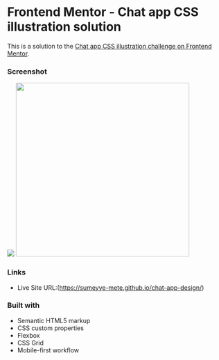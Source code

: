 # Frontend Mentor - Chat app CSS illustration solution

This is a solution to the [Chat app CSS illustration challenge on Frontend Mentor](https://www.frontendmentor.io/challenges/chat-app-css-illustration-O5auMkFqY).

### Screenshot

![](./images/Screenshot%202023-09-30%20at%2001.02.53.png)
<img src="./images/Screenshot 2023-09-30 at 01.05.05.png" width="400">

### Links

- Live Site URL:(https://sumeyye-mete.github.io/chat-app-design/)

### Built with

- Semantic HTML5 markup
- CSS custom properties
- Flexbox
- CSS Grid
- Mobile-first workflow

